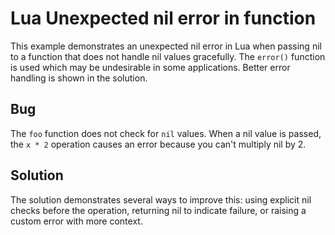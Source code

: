 # Lua Unexpected nil error in function
This example demonstrates an unexpected nil error in Lua when passing nil to a function that does not handle nil values gracefully.  The `error()` function is used which may be undesirable in some applications.  Better error handling is shown in the solution.

## Bug
The `foo` function does not check for `nil` values. When a nil value is passed, the `x * 2` operation causes an error because you can't multiply nil by 2.

## Solution
The solution demonstrates several ways to improve this: using explicit nil checks before the operation, returning nil to indicate failure, or raising a custom error with more context.
